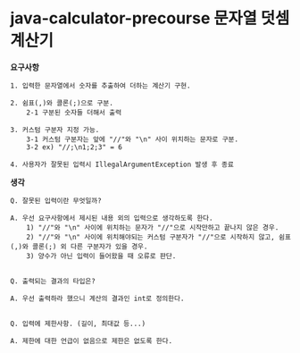 # java-calculator-precourse 문자열 덧셈 계산기


**요구사항**

    1. 입력한 문자열에서 숫자를 추출하여 더하는 계산기 구현.

    2. 쉼표(,)와 콜론(;)으로 구분.
        2-1 구분된 숫자들 더해서 출력
    
    3. 커스텀 구분자 지정 가능.
        3-1 커스텀 구분자는 앞에 "//"와 "\n" 사이 위치하는 문자로 구분.
        3-2 ex) "//;\n1;2;3" = 6
    
    4. 사용자가 잘못된 입력시 IllegalArgumentException 발생 후 종료


**생각**

    Q. 잘못된 입력이란 무엇일까?

    A. 우선 요구사항에서 제시된 내용 외의 입력으로 생각하도록 한다.
        1) "//"와 "\n" 사이에 위치하는 문자가 "//"으로 시작만하고 끝나지 않은 경우.
        2) "//"와 "\n" 사이에 위치해야되는 커스텀 구분자가 "//"으로 시작하지 않고, 쉼표(,)와 콜론(;) 외 다른 구분자가 있을 경우.
        3) 양수가 아닌 입력이 들어왔을 때 오류로 판단.


    Q. 출력되는 결과의 타입은?
    
    A. 우선 출력하라 했으니 계산의 결과인 int로 정의한다.


    Q. 입력에 제한사항. (길이, 최대값 등...)

    A. 제한에 대한 언급이 없음으로 제한은 없도록 한다.